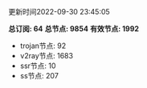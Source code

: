 更新时间2022-09-30 23:45:05

**总订阅: 64**
**总节点: 9854**
**有效节点: 1992**
- trojan节点: 92
- v2ray节点: 1683
- ssr节点: 10
- ss节点: 207
